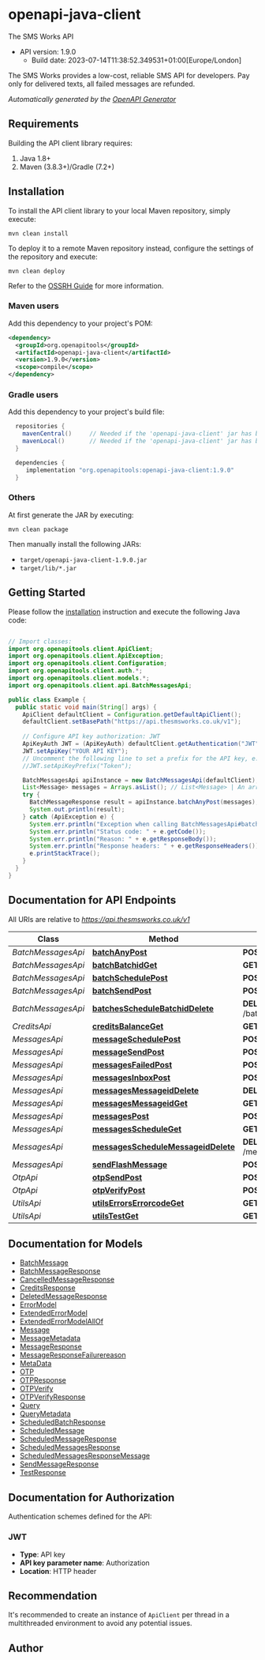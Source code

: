 # openapi-java-client

The SMS Works API
- API version: 1.9.0
  - Build date: 2023-07-14T11:38:52.349531+01:00[Europe/London]

The SMS Works provides a low-cost, reliable SMS API for developers. Pay only for delivered texts, all failed messages are refunded.


*Automatically generated by the [OpenAPI Generator](https://openapi-generator.tech)*


## Requirements

Building the API client library requires:
1. Java 1.8+
2. Maven (3.8.3+)/Gradle (7.2+)

## Installation

To install the API client library to your local Maven repository, simply execute:

```shell
mvn clean install
```

To deploy it to a remote Maven repository instead, configure the settings of the repository and execute:

```shell
mvn clean deploy
```

Refer to the [OSSRH Guide](http://central.sonatype.org/pages/ossrh-guide.html) for more information.

### Maven users

Add this dependency to your project's POM:

```xml
<dependency>
  <groupId>org.openapitools</groupId>
  <artifactId>openapi-java-client</artifactId>
  <version>1.9.0</version>
  <scope>compile</scope>
</dependency>
```

### Gradle users

Add this dependency to your project's build file:

```groovy
  repositories {
    mavenCentral()     // Needed if the 'openapi-java-client' jar has been published to maven central.
    mavenLocal()       // Needed if the 'openapi-java-client' jar has been published to the local maven repo.
  }

  dependencies {
     implementation "org.openapitools:openapi-java-client:1.9.0"
  }
```

### Others

At first generate the JAR by executing:

```shell
mvn clean package
```

Then manually install the following JARs:

* `target/openapi-java-client-1.9.0.jar`
* `target/lib/*.jar`

## Getting Started

Please follow the [installation](#installation) instruction and execute the following Java code:

```java

// Import classes:
import org.openapitools.client.ApiClient;
import org.openapitools.client.ApiException;
import org.openapitools.client.Configuration;
import org.openapitools.client.auth.*;
import org.openapitools.client.models.*;
import org.openapitools.client.api.BatchMessagesApi;

public class Example {
  public static void main(String[] args) {
    ApiClient defaultClient = Configuration.getDefaultApiClient();
    defaultClient.setBasePath("https://api.thesmsworks.co.uk/v1");
    
    // Configure API key authorization: JWT
    ApiKeyAuth JWT = (ApiKeyAuth) defaultClient.getAuthentication("JWT");
    JWT.setApiKey("YOUR API KEY");
    // Uncomment the following line to set a prefix for the API key, e.g. "Token" (defaults to null)
    //JWT.setApiKeyPrefix("Token");

    BatchMessagesApi apiInstance = new BatchMessagesApi(defaultClient);
    List<Message> messages = Arrays.asList(); // List<Message> | An array of messages
    try {
      BatchMessageResponse result = apiInstance.batchAnyPost(messages);
      System.out.println(result);
    } catch (ApiException e) {
      System.err.println("Exception when calling BatchMessagesApi#batchAnyPost");
      System.err.println("Status code: " + e.getCode());
      System.err.println("Reason: " + e.getResponseBody());
      System.err.println("Response headers: " + e.getResponseHeaders());
      e.printStackTrace();
    }
  }
}

```

## Documentation for API Endpoints

All URIs are relative to *https://api.thesmsworks.co.uk/v1*

Class | Method | HTTP request | Description
------------ | ------------- | ------------- | -------------
*BatchMessagesApi* | [**batchAnyPost**](docs/BatchMessagesApi.md#batchAnyPost) | **POST** /batch/any | 
*BatchMessagesApi* | [**batchBatchidGet**](docs/BatchMessagesApi.md#batchBatchidGet) | **GET** /batch/{batchid} | 
*BatchMessagesApi* | [**batchSchedulePost**](docs/BatchMessagesApi.md#batchSchedulePost) | **POST** /batch/schedule | 
*BatchMessagesApi* | [**batchSendPost**](docs/BatchMessagesApi.md#batchSendPost) | **POST** /batch/send | 
*BatchMessagesApi* | [**batchesScheduleBatchidDelete**](docs/BatchMessagesApi.md#batchesScheduleBatchidDelete) | **DELETE** /batches/schedule/{batchid} | 
*CreditsApi* | [**creditsBalanceGet**](docs/CreditsApi.md#creditsBalanceGet) | **GET** /credits/balance | 
*MessagesApi* | [**messageSchedulePost**](docs/MessagesApi.md#messageSchedulePost) | **POST** /message/schedule | 
*MessagesApi* | [**messageSendPost**](docs/MessagesApi.md#messageSendPost) | **POST** /message/send | 
*MessagesApi* | [**messagesFailedPost**](docs/MessagesApi.md#messagesFailedPost) | **POST** /messages/failed | 
*MessagesApi* | [**messagesInboxPost**](docs/MessagesApi.md#messagesInboxPost) | **POST** /messages/inbox | 
*MessagesApi* | [**messagesMessageidDelete**](docs/MessagesApi.md#messagesMessageidDelete) | **DELETE** /messages/{messageid} | 
*MessagesApi* | [**messagesMessageidGet**](docs/MessagesApi.md#messagesMessageidGet) | **GET** /messages/{messageid} | 
*MessagesApi* | [**messagesPost**](docs/MessagesApi.md#messagesPost) | **POST** /messages | 
*MessagesApi* | [**messagesScheduleGet**](docs/MessagesApi.md#messagesScheduleGet) | **GET** /messages/schedule | 
*MessagesApi* | [**messagesScheduleMessageidDelete**](docs/MessagesApi.md#messagesScheduleMessageidDelete) | **DELETE** /messages/schedule/{messageid} | 
*MessagesApi* | [**sendFlashMessage**](docs/MessagesApi.md#sendFlashMessage) | **POST** /message/flash | 
*OtpApi* | [**otpSendPost**](docs/OtpApi.md#otpSendPost) | **POST** /otp/send | 
*OtpApi* | [**otpVerifyPost**](docs/OtpApi.md#otpVerifyPost) | **POST** /otp/verify | 
*UtilsApi* | [**utilsErrorsErrorcodeGet**](docs/UtilsApi.md#utilsErrorsErrorcodeGet) | **GET** /utils/errors/{errorcode} | 
*UtilsApi* | [**utilsTestGet**](docs/UtilsApi.md#utilsTestGet) | **GET** /utils/test | 


## Documentation for Models

 - [BatchMessage](docs/BatchMessage.md)
 - [BatchMessageResponse](docs/BatchMessageResponse.md)
 - [CancelledMessageResponse](docs/CancelledMessageResponse.md)
 - [CreditsResponse](docs/CreditsResponse.md)
 - [DeletedMessageResponse](docs/DeletedMessageResponse.md)
 - [ErrorModel](docs/ErrorModel.md)
 - [ExtendedErrorModel](docs/ExtendedErrorModel.md)
 - [ExtendedErrorModelAllOf](docs/ExtendedErrorModelAllOf.md)
 - [Message](docs/Message.md)
 - [MessageMetadata](docs/MessageMetadata.md)
 - [MessageResponse](docs/MessageResponse.md)
 - [MessageResponseFailurereason](docs/MessageResponseFailurereason.md)
 - [MetaData](docs/MetaData.md)
 - [OTP](docs/OTP.md)
 - [OTPResponse](docs/OTPResponse.md)
 - [OTPVerify](docs/OTPVerify.md)
 - [OTPVerifyResponse](docs/OTPVerifyResponse.md)
 - [Query](docs/Query.md)
 - [QueryMetadata](docs/QueryMetadata.md)
 - [ScheduledBatchResponse](docs/ScheduledBatchResponse.md)
 - [ScheduledMessage](docs/ScheduledMessage.md)
 - [ScheduledMessageResponse](docs/ScheduledMessageResponse.md)
 - [ScheduledMessagesResponse](docs/ScheduledMessagesResponse.md)
 - [ScheduledMessagesResponseMessage](docs/ScheduledMessagesResponseMessage.md)
 - [SendMessageResponse](docs/SendMessageResponse.md)
 - [TestResponse](docs/TestResponse.md)


<a id="documentation-for-authorization"></a>
## Documentation for Authorization


Authentication schemes defined for the API:
<a id="JWT"></a>
### JWT

- **Type**: API key
- **API key parameter name**: Authorization
- **Location**: HTTP header


## Recommendation

It's recommended to create an instance of `ApiClient` per thread in a multithreaded environment to avoid any potential issues.

## Author



